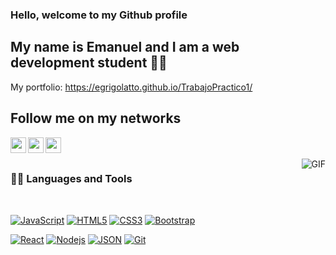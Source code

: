 
### Hello, welcome to my Github profile

## My name is Emanuel and I am a web development student :technologist:


   My portfolio: 
   https://egrigolatto.github.io/TrabajoPractico1/



## Follow me on my networks

<a href="https://twitter.com/emagrigo" target="_blank">
  <img align="left"  width="25px" src="https://cdn.jsdelivr.net/npm/simple-icons@v3/icons/twitter.svg" />
</a>
<a href="https://www.facebook.com/emanuel.grigolatto/" target="_blank">
  <img align="left"  width="25px" src="https://cdn.jsdelivr.net/npm/simple-icons@v3/icons/facebook.svg" />
</a>
<a href="https://www.instagram.com/ema.grigolatto/?hl=es-la" target="_blank">
  <img align="left"  width="25px" src="https://cdn.jsdelivr.net/npm/simple-icons@v3/icons/instagram.svg" />
</a>

<br />
<br />

  <img align="right" alt="GIF" src="https://media.giphy.com/media/836HiJc7pgzy8iNXCn/giphy.gif" />
  
### 👨‍💻 Languages and Tools

<br />

[![JavaScript](https://img.shields.io/badge/-JavaScript-black?style=flat&logo=javascript&link=https://github.com/egrigolatto)](https://github.com/egrigolatto) 
[![HTML5](https://img.shields.io/badge/-HTML5-E34F26?style=flat&logo=html5&logoColor=white&link=https://github.com/egrigolatto)](https://github.com/egrigolatto) 
[![CSS3](https://img.shields.io/badge/-CSS3-1572B6?style=flat&logo=css3&link=https://github.com/egrigolatto)](https://github.com/egrigolatto)
[![Bootstrap](https://img.shields.io/badge/-Bootstrap-563D7C?style=flat&logo=bootstrap&link=https://github.com/egrigolatto)](https://github.com/egrigolatto) 

[![React](https://img.shields.io/badge/-React-black?style=flat&logo=react&link=https://github.com/egrigolatto)](https://github.com/egrigolatto) 
[![Nodejs](https://img.shields.io/badge/-Nodejs-green?style=flat&logo=Node.js&link=https://github.com/egrigolatto)](https://github.com/egrigolatto) 
[![JSON](https://img.shields.io/badge/-json-02569B?style=flat&logo=json&link=https://github.com/egrigolatto)](https://github.com/egrigolatto)
[![Git](https://img.shields.io/badge/-Git-black?style=flat&logo=git&link=https://github.com/egrigolatto)](https://github.com/egrigolatto) 
